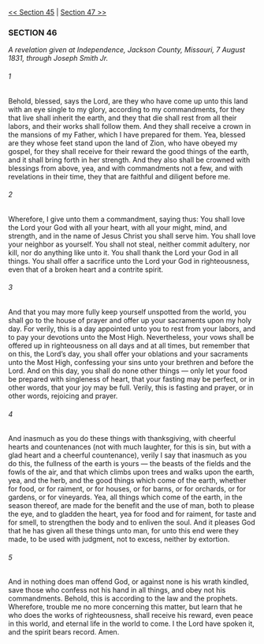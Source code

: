 [<< Section 45](Section%2045)  |  [Section 47 >>](Section%2047)

### SECTION 46

*A revelation given at Independence, Jackson County, Missouri, 7 August 1831, through Joseph Smith Jr.*

###### 1
Behold, blessed, says the Lord, are they who have come up unto this land with an eye single to my glory, according to my commandments, for they that live shall inherit the earth, and they that die shall rest from all their labors, and their works shall follow them. And they shall receive a crown in the mansions of my Father, which I have prepared for them. Yea, blessed are they whose feet stand upon the land of Zion, who have obeyed my gospel, for they shall receive for their reward the good things of the earth, and it shall bring forth in her strength. And they also shall be crowned with blessings from above, yea, and with commandments not a few, and with revelations in their time, they that are faithful and diligent before me.

###### 2
Wherefore, I give unto them a commandment, saying thus: You shall love the Lord your God with all your heart, with all your might, mind, and strength, and in the name of Jesus Christ you shall serve him. You shall love your neighbor as yourself. You shall not steal, neither commit adultery, nor kill, nor do anything like unto it. You shall thank the Lord your God in all things. You shall offer a sacrifice unto the Lord your God in righteousness, even that of a broken heart and a contrite spirit.

###### 3
And that you may more fully keep yourself unspotted from the world, you shall go to the house of prayer and offer up your sacraments upon my holy day. For verily, this is a day appointed unto you to rest from your labors, and to pay your devotions unto the Most High. Nevertheless, your vows shall be offered up in righteousness on all days and at all times, but remember that on this, the Lord’s day, you shall offer your oblations and your sacraments unto the Most High, confessing your sins unto your brethren and before the Lord. And on this day, you shall do none other things — only let your food be prepared with singleness of heart, that your fasting may be perfect, or in other words, that your joy may be full. Verily, this is fasting and prayer, or in other words, rejoicing and prayer.

###### 4
And inasmuch as you do these things with thanksgiving, with cheerful hearts and countenances (not with much laughter, for this is sin, but with a glad heart and a cheerful countenance), verily I say that inasmuch as you do this, the fullness of the earth is yours — the beasts of the fields and the fowls of the air, and that which climbs upon trees and walks upon the earth, yea, and the herb, and the good things which come of the earth, whether for food, or for raiment, or for houses, or for barns, or for orchards, or for gardens, or for vineyards. Yea, all things which come of the earth, in the season thereof, are made for the benefit and the use of man, both to please the eye, and to gladden the heart, yea for food and for raiment, for taste and for smell, to strengthen the body and to enliven the soul. And it pleases God that he has given all these things unto man, for unto this end were they made, to be used with judgment, not to excess, neither by extortion.

###### 5
And in nothing does man offend God, or against none is his wrath kindled, save those who confess not his hand in all things, and obey not his commandments. Behold, this is according to the law and the prophets. Wherefore, trouble me no more concerning this matter, but learn that he who does the works of righteousness, shall receive his reward, even peace in this world, and eternal life in the world to come. I the Lord have spoken it, and the spirit bears record. Amen.